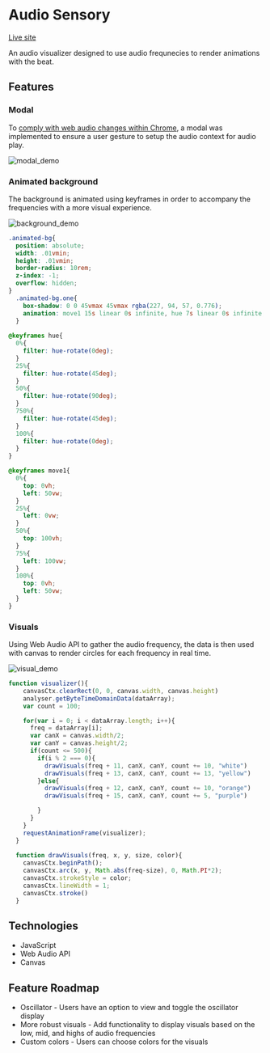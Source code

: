 # Audio Sensory
[Live site](http://michellevong.com/audio_sensory)

An audio visualizer designed to use audio frequnecies to render animations with the beat.

## Features
### Modal
To [comply with web audio changes within Chrome](https://developers.google.com/web/updates/2018/11/web-audio-autoplay), a modal was implemented to ensure a user gesture to setup the audio context for audio play.

![modal_demo](https://user-images.githubusercontent.com/52799217/78419298-439eab80-75f9-11ea-9817-9134444ff76b.gif)
### Animated background
The background is animated using keyframes in order to accompany the frequencies with a more visual experience.

![background_demo](https://user-images.githubusercontent.com/52799217/78419295-41d4e800-75f9-11ea-8d7c-e14604d4e7ea.gif)

```css
.animated-bg{
  position: absolute;
  width: .01vmin;
  height: .01vmin;
  border-radius: 10rem;
  z-index: -1;
  overflow: hidden;
}
  .animated-bg.one{
    box-shadow: 0 0 45vmax 45vmax rgba(227, 94, 57, 0.776);
    animation: move1 15s linear 0s infinite, hue 7s linear 0s infinite;
  }
  
@keyframes hue{
  0%{
    filter: hue-rotate(0deg);
  }
  25%{
    filter: hue-rotate(45deg);
  }
  50%{
    filter: hue-rotate(90deg);
  }
  750%{
    filter: hue-rotate(45deg);
  }
  100%{
    filter: hue-rotate(0deg);
  }
}

@keyframes move1{
  0%{
    top: 0vh;
    left: 50vw;
  }
  25%{
    left: 0vw;
  }
  50%{
    top: 100vh;
  }
  75%{
    left: 100vw;
  }
  100%{
    top: 0vh;
    left: 50vw;
  }
}
```

### Visuals
Using Web Audio API to gather the audio frequency, the data is then used with canvas to render circles for each frequency in real time.

![visual_demo](https://user-images.githubusercontent.com/52799217/78419260-f15d8a80-75f8-11ea-9be3-b3e36a5963a4.gif)

```javascript
function visualizer(){
    canvasCtx.clearRect(0, 0, canvas.width, canvas.height)
    analyser.getByteTimeDomainData(dataArray);
    var count = 100;

    for(var i = 0; i < dataArray.length; i++){
      freq = dataArray[i];
      var canX = canvas.width/2;
      var canY = canvas.height/2;
      if(count <= 500){
        if(i % 2 === 0){
          drawVisuals(freq + 11, canX, canY, count += 10, "white")
          drawVisuals(freq + 13, canX, canY, count += 13, "yellow")
        }else{
          drawVisuals(freq + 12, canX, canY, count += 10, "orange")
          drawVisuals(freq + 15, canX, canY, count += 5, "purple")

        }
      }
    }
    requestAnimationFrame(visualizer);
  }
  
  function drawVisuals(freq, x, y, size, color){
    canvasCtx.beginPath();
    canvasCtx.arc(x, y, Math.abs(freq-size), 0, Math.PI*2);
    canvasCtx.strokeStyle = color;
    canvasCtx.lineWidth = 1;
    canvasCtx.stroke()
  }
```

## Technologies
* JavaScript
* Web Audio API
* Canvas

## Feature Roadmap
* Oscillator - Users have an option to view and toggle the oscillator display
* More robust visuals - Add functionality to display visuals based on the low, mid, and highs of audio frequencies
* Custom colors - Users can choose colors for the visuals
